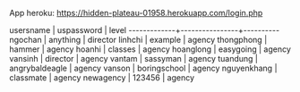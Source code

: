 App heroku: https://hidden-plateau-01958.herokuapp.com/login.php

usersname    |   uspassword   | level
-------------+----------------+----------
 ngochan     | anything       | director
 linhchi     | example        | agency
 thongphong  | hammer         | agency
 hoanhi      | classes        | agency
 hoanglong   | easygoing      | agency
 vansinh     | director       | agency
 vantam      | sassyman       | agency
 tuandung    | angrybaldeagle | agency
 vanson      | boringschool   | agency
 nguyenkhang | classmate      | agency
 newagency   | 123456         | agency 
